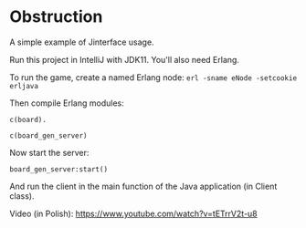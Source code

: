 # Obstruction
A simple example of Jinterface usage. 

Run this project in IntelliJ with JDK11. You'll also need Erlang.

To run the game, create a named Erlang node:
`erl -sname eNode -setcookie erljava`

Then compile Erlang modules:

`c(board).`

`c(board_gen_server)`

Now start the server:

`board_gen_server:start()`

And run the client in the main function of the Java application (in Client class).

Video (in Polish):
<https://www.youtube.com/watch?v=tETrrV2t-u8>

